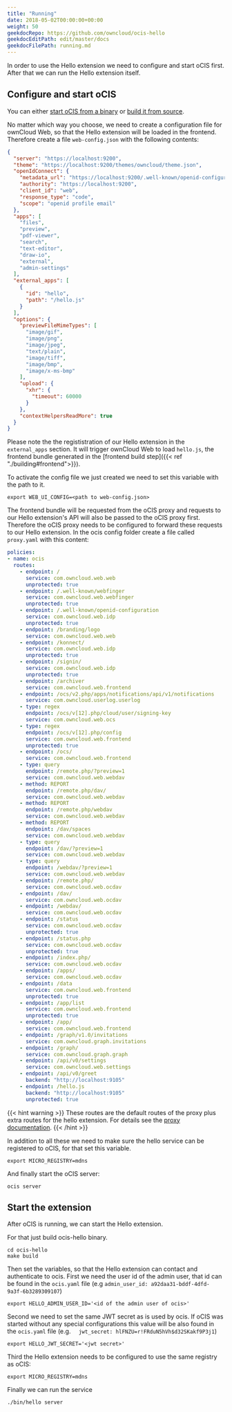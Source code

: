 ```yaml
---
title: "Running"
date: 2018-05-02T00:00:00+00:00
weight: 50
geekdocRepo: https://github.com/owncloud/ocis-hello
geekdocEditPath: edit/master/docs
geekdocFilePath: running.md
---
```


In order to use the Hello extension we need to configure and start oCIS first. After that we can run the Hello extension itself.

## Configure and start oCIS
You can either [start oCIS from a binary](https://owncloud.dev/ocis/getting-started/#binaries) or [build it from source](https://owncloud.dev/ocis/development/build/#build-the-ocis-binary).

No matter which way you choose, we need to create a configuration file for ownCloud Web, so that the Hello extension will be loaded in the frontend. Therefore create a file `web-config.json` with the following contents:
```json
{
  "server": "https://localhost:9200",
  "theme": "https://localhost:9200/themes/owncloud/theme.json",
  "openIdConnect": {
    "metadata_url": "https://localhost:9200/.well-known/openid-configuration",
    "authority": "https://localhost:9200",
    "client_id": "web",
    "response_type": "code",
    "scope": "openid profile email"
  },
  "apps": [
    "files",
    "preview",
    "pdf-viewer",
    "search",
    "text-editor",
    "draw-io",
    "external",
    "admin-settings"
  ],
  "external_apps": [
    {
      "id": "hello",
      "path": "/hello.js"
    }
  ],
  "options": {
    "previewFileMimeTypes": [
      "image/gif",
      "image/png",
      "image/jpeg",
      "text/plain",
      "image/tiff",
      "image/bmp",
      "image/x-ms-bmp"
    ],
    "upload": {
      "xhr": {
        "timeout": 60000
      }
    },
    "contextHelpersReadMore": true
  }
}
```

Please note the the regististration of our Hello extension in the `external_apps` section. It will trigger ownCloud Web to load `hello.js`, the frontend bundle generated in the [frontend build step]({{< ref "./building#frontend">}}).

To activate the config file we just created we need to set this variable with the path to it.
```
export WEB_UI_CONFIG=<path to web-config.json>
```

The frontend bundle will be requested from the oCIS proxy and requests to our Hello extension's API will also be passed to the oCIS proxy first. Therefore the oCIS proxy needs to be configured to forward these requests to our Hello extension.
In the ocis config folder create a file called `proxy.yaml` with this content:

```yaml
policies:
- name: ocis
  routes:
    - endpoint: /
      service: com.owncloud.web.web
      unprotected: true
    - endpoint: /.well-known/webfinger
      service: com.owncloud.web.webfinger
      unprotected: true
    - endpoint: /.well-known/openid-configuration
      service: com.owncloud.web.idp
      unprotected: true
    - endpoint: /branding/logo
      service: com.owncloud.web.web
    - endpoint: /konnect/
      service: com.owncloud.web.idp
      unprotected: true
    - endpoint: /signin/
      service: com.owncloud.web.idp
      unprotected: true
    - endpoint: /archiver
      service: com.owncloud.web.frontend
    - endpoint: /ocs/v2.php/apps/notifications/api/v1/notifications
      service: com.owncloud.userlog.userlog
    - type: regex
      endpoint: /ocs/v[12].php/cloud/user/signing-key
      service: com.owncloud.web.ocs
    - type: regex
      endpoint: /ocs/v[12].php/config
      service: com.owncloud.web.frontend
      unprotected: true
    - endpoint: /ocs/
      service: com.owncloud.web.frontend
    - type: query
      endpoint: /remote.php/?preview=1
      service: com.owncloud.web.webdav
    - method: REPORT
      endpoint: /remote.php/dav/
      service: com.owncloud.web.webdav
    - method: REPORT
      endpoint: /remote.php/webdav
      service: com.owncloud.web.webdav
    - method: REPORT
      endpoint: /dav/spaces
      service: com.owncloud.web.webdav
    - type: query
      endpoint: /dav/?preview=1
      service: com.owncloud.web.webdav
    - type: query
      endpoint: /webdav/?preview=1
      service: com.owncloud.web.webdav
    - endpoint: /remote.php/
      service: com.owncloud.web.ocdav
    - endpoint: /dav/
      service: com.owncloud.web.ocdav
    - endpoint: /webdav/
      service: com.owncloud.web.ocdav
    - endpoint: /status
      service: com.owncloud.web.ocdav
      unprotected: true
    - endpoint: /status.php
      service: com.owncloud.web.ocdav
      unprotected: true
    - endpoint: /index.php/
      service: com.owncloud.web.ocdav
    - endpoint: /apps/
      service: com.owncloud.web.ocdav
    - endpoint: /data
      service: com.owncloud.web.frontend
      unprotected: true
    - endpoint: /app/list
      service: com.owncloud.web.frontend
      unprotected: true
    - endpoint: /app/
      service: com.owncloud.web.frontend
    - endpoint: /graph/v1.0/invitations
      service: com.owncloud.graph.invitations
    - endpoint: /graph/
      service: com.owncloud.graph.graph
    - endpoint: /api/v0/settings
      service: com.owncloud.web.settings
    - endpoint: /api/v0/greet
      backend: "http://localhost:9105"
    - endpoint: /hello.js
      backend: "http://localhost:9105"
      unprotected: true
```
{{< hint warning >}}
These routes are the default routes of the proxy plus extra routes for the hello extension.
For details see the [proxy documentation](https://owncloud.dev/services/proxy).
{{< /hint >}}

In addition to all these we need to make sure the hello service can be registered to oCIS, for that set this variable.
```
export MICRO_REGISTRY=mdns
```
And finally start the oCIS server:
```
ocis server
```

## Start the extension

After oCIS is running, we can start the Hello extension.

For that just build ocis-hello binary.
```
cd ocis-hello
make build
```

Then set the variables, so that the Hello extension can contact and authenticate to ocis.
First we need the user id of the admin user, that id can be found in the `ocis.yaml` file (e.g `admin_user_id: a92daa31-bddf-4dfd-9a3f-6b3289309107`)
```
export HELLO_ADMIN_USER_ID='<id of the admin user of ocis>'
```

Second we need to set the same JWT secret as is used by ocis. If oCIS was started without any special configurations this value will be also found in the `ocis.yaml` file (e.g. `  jwt_secret: hlFNZU=r!FRduN5hVh$d32SKakf9P3j1`)
```
export HELLO_JWT_SECRET='<jwt secret>'
```

Third the Hello extension needs to be configured to use the same registry as oCIS:
```
export MICRO_REGISTRY=mdns
```

Finally we can run the service
```
./bin/hello server
```
